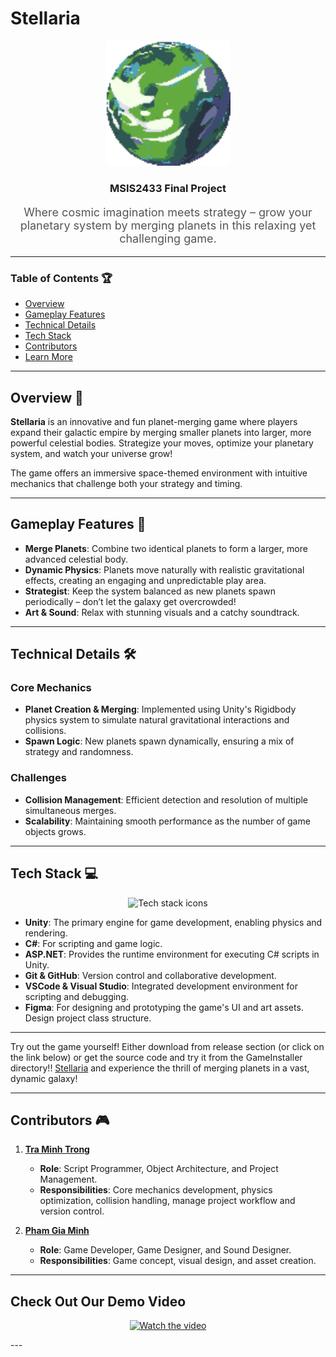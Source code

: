 # Stellaria  

<p align="center">
    <img src="Assets/Images/Icons/5_Earth.png" alt="Stellaria Logo" width="200"/>
</p>

<h3 align="center">MSIS2433 Final Project</h3>  
<p align="center" style="font-size: 18px; color: #555;">  
Where cosmic imagination meets strategy – grow your planetary system by merging planets in this relaxing yet challenging game.  
</p>  

---

### Table of Contents 🏆  
- [Overview](#overview)  
- [Gameplay Features](#gameplay-features)  
- [Technical Details](#technical-details)  
- [Tech Stack](#tech-stack)  
- [Contributors](#contributors)  
- [Learn More](#learn-more)  

---

## Overview 🌌  
**Stellaria** is an innovative and fun planet-merging game where players expand their galactic empire by merging smaller planets into larger, more powerful celestial bodies. Strategize your moves, optimize your planetary system, and watch your universe grow!  

The game offers an immersive space-themed environment with intuitive mechanics that challenge both your strategy and timing.  

---

## Gameplay Features 🚀  
- **Merge Planets**: Combine two identical planets to form a larger, more advanced celestial body.  
- **Dynamic Physics**: Planets move naturally with realistic gravitational effects, creating an engaging and unpredictable play area.  
- **Strategist**: Keep the system balanced as new planets spawn periodically – don’t let the galaxy get overcrowded!  
- **Art & Sound**: Relax with stunning visuals and a catchy soundtrack.

---

## Technical Details 🛠️  
### Core Mechanics  
- **Planet Creation & Merging**: Implemented using Unity's Rigidbody physics system to simulate natural gravitational interactions and collisions.  
- **Spawn Logic**: New planets spawn dynamically, ensuring a mix of strategy and randomness.  

### Challenges  
- **Collision Management**: Efficient detection and resolution of multiple simultaneous merges.  
- **Scalability**: Maintaining smooth performance as the number of game objects grows.  

---

## Tech Stack 💻  
<div align="center">
    <img src="https://skillicons.dev/icons?i=git,github,cs,dotnet,unity,vscode,visualstudio,figma" alt="Tech stack icons"/> <br>
</div>

- **Unity**: The primary engine for game development, enabling physics and rendering.  
- **C#**: For scripting and game logic.
- **ASP.NET**: Provides the runtime environment for executing C# scripts in Unity.
- **Git & GitHub**: Version control and collaborative development.  
- **VSCode & Visual Studio**: Integrated development environment for scripting and debugging.
- **Figma**: For designing and prototyping the game's UI and art assets. Design project class structure.

---

Try out the game yourself! 
Either download from release section (or click on the link below) or get the source code and try it from the GameInstaller directory!!
[Stellaria](https://github.com/Trong-Tra/Stellaria/releases/tag/Ver) and experience the thrill of merging planets in a vast, dynamic galaxy!

---

## Contributors 🎮  
1. **[Tra Minh Trong](https://github.com/Trong-Tra)**  
    - **Role**: Script Programmer, Object Architecture, and Project Management.
    - **Responsibilities**: Core mechanics development, physics optimization, collision handling, manage project workflow and version control.

1. **[Pham Gia Minh](https://github.com/Orstedz)**  
    - **Role**: Game Developer, Game Designer, and Sound Designer.
    - **Responsibilities**: Game concept, visual design, and asset creation.

---

## Check Out Our Demo Video 
<p align="center">
  <a href="https://youtu.be/Xnhn7bcVp1Q">
        <img https://img.youtube.com/vi/Xnhn7bcVp1Q/0.jpg alt="Watch the video">
    </a>
</p>
---